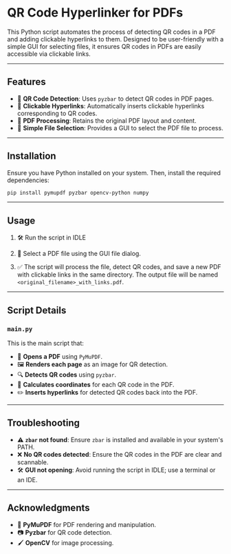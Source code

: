 # QR Code Hyperlinker for PDFs

This Python script automates the process of detecting QR codes in a PDF and adding clickable hyperlinks to them. Designed to be user-friendly with a simple GUI for selecting files, it ensures QR codes in PDFs are easily accessible via clickable links.

---

## Features

- 🚀 **QR Code Detection**: Uses `pyzbar` to detect QR codes in PDF pages.
- 🔗 **Clickable Hyperlinks**: Automatically inserts clickable hyperlinks corresponding to QR codes.
- 📝 **PDF Processing**: Retains the original PDF layout and content.
- 📂 **Simple File Selection**: Provides a GUI to select the PDF file to process.

---

## Installation

Ensure you have Python installed on your system. Then, install the required dependencies:

```bash
pip install pymupdf pyzbar opencv-python numpy
```

---

## Usage

1. 🛠️ Run the script in IDLE

2. 📑 Select a PDF file using the GUI file dialog.

3. ✅ The script will process the file, detect QR codes, and save a new PDF with clickable links in the same directory. The output file will be named `<original_filename>_with_links.pdf`.

---

## Script Details

### `main.py`
This is the main script that:

- 📖 **Opens a PDF** using `PyMuPDF`.
- 🖼️ **Renders each page** as an image for QR detection.
- 🔍 **Detects QR codes** using `pyzbar`.
- 📐 **Calculates coordinates** for each QR code in the PDF.
- ✏️ **Inserts hyperlinks** for detected QR codes back into the PDF.
  
---

## Troubleshooting

- ⚠️ **`zbar` not found**: Ensure `zbar` is installed and available in your system's PATH.
- ❌ **No QR codes detected**: Ensure the QR codes in the PDF are clear and scannable.
- 🛠️ **GUI not opening**: Avoid running the script in IDLE; use a terminal or an IDE.

---

## Acknowledgments

- 📘 **PyMuPDF** for PDF rendering and manipulation.
- 📷 **Pyzbar** for QR code detection.
- 🖌️ **OpenCV** for image processing.

